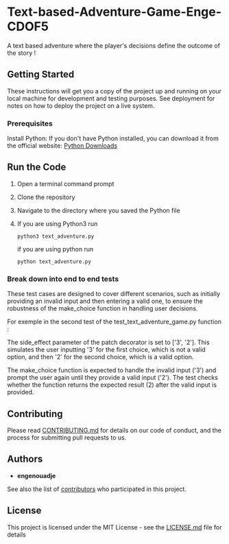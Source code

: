 # Text-based-Adventure-Game-Enge-CDOF5

A text based adventure where the player's decisions define the outcome of the story !

## Getting Started

These instructions will get you a copy of the project up and running on your local machine for development and testing purposes. See deployment for notes on how to deploy the project on a live system.

### Prerequisites

Install Python:
If you don't have Python installed, you can download it from the official website: [Python Downloads](https://www.python.org/downloads/)


## Run the Code


1. Open a terminal command prompt

2. Clone the repository

3. Navigate to the directory where you saved the Python file 

4. If you are using Python3 run
   ```
   python3 text_adventure.py
   ```
   if you are using python run
   ```
   python text_adventure.py
   ```

### Break down into end to end tests

These test cases are designed to cover different scenarios, such as initially providing an invalid input and then entering a valid one, to ensure the robustness of the make_choice function in handling user decisions.

For exemple in the second test of the test_text_adventure_game.py function : 

The side_effect parameter of the patch decorator is set to ['3', '2']. This simulates the user inputting '3' for the first choice, which is not a valid option, and then '2' for the second choice, which is a valid option.

The make_choice function is expected to handle the invalid input ('3') and prompt the user again until they provide a valid input ('2'). The test checks whether the function returns the expected result (2) after the valid input is provided.


## Contributing

Please read [CONTRIBUTING.md](https://gist.github.com/PurpleBooth/b24679402957c63ec426) for details on our code of conduct, and the process for submitting pull requests to us.


## Authors

* **engenouadje** 

See also the list of [contributors](https://github.com/your/project/contributors) who participated in this project.

## License

This project is licensed under the MIT License - see the [LICENSE.md](LICENSE.md) file for details
